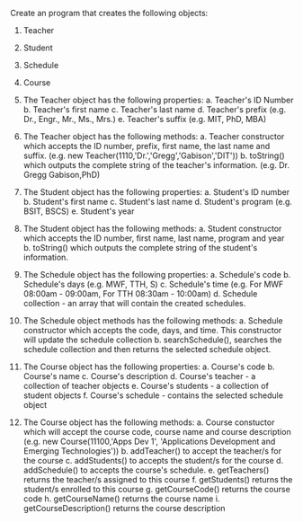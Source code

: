 Create an program that creates the following objects:

1. Teacher
2. Student
3. Schedule
4. Course

1. The Teacher object has the following properties:
    a. Teacher's ID Number
    b. Teacher's first name
    c. Teacher's last name
    d. Teacher's prefix (e.g. Dr., Engr., Mr., Ms., Mrs.)
    e. Teacher's suffix (e.g. MIT, PhD, MBA)
2. The Teacher object has the following methods:
    a. Teacher constructor which accepts the ID number, prefix, first name, the last name and suffix. (e.g. new Teacher(1110,'Dr.','Gregg','Gabison','DIT'))
    b. toString() which outputs the complete string of the teacher's information. (e.g. Dr. Gregg Gabison,PhD)

3. The Student object has the following properties:
    a. Student's ID number
    b. Student's first name
    c. Student's last name
    d. Student's program (e.g. BSIT, BSCS)
    e. Student's year
4. The Student object has the following methods:
    a. Student constructor which accepts the ID number, first name, last name, program and year
    b. toString() which outputs the complete string of the student's information. 

5. The Schedule object has the following properties:
    a. Schedule's code
    b. Schedule's days (e.g. MWF, TTH, S)
    c. Schedule's time (e.g. For MWF 08:00am - 09:00am, For TTH 08:30am - 10:00am)
    d. Schedule collection - an array that will contain the created schedules.
6. The Schedule object methods has the following methods:
    a. Schedule constructor which accepts the code, days, and time. This constructor will update the schedule collection
    b. searchSchedule(<schedule code>), searches the schedule collection and then returns the selected schedule object. 

7. The Course object has the following properties:
    a. Course's code
    b. Course's name
    c. Course's description
    d. Course's teacher - a collection of teacher objects
    e. Course's students - a collection of student objects
    f. Course's schedule - contains the selected schedule object
8. The Course object has the following methods:
    a. Course constuctor which will accept the course code, course name and course description (e.g. new Course(11100,'Apps Dev 1', 'Applications Development and Emerging Technologies'))
    b. addTeacher(<teacher object>) to accept the teacher/s for the course
    c. addStudents(<student object>) to accepts the student/s for the course
    d. addSchedule(<schedule object>) to accepts the course's schedule.
    e. getTeachers() returns the teacher/s assigned to this course
    f. getStudents() returns the student/s enrolled to this course
    g. getCourseCode() returns the course code
    h. getCourseName() returns the course name
    i. getCourseDescription() returns the course description

